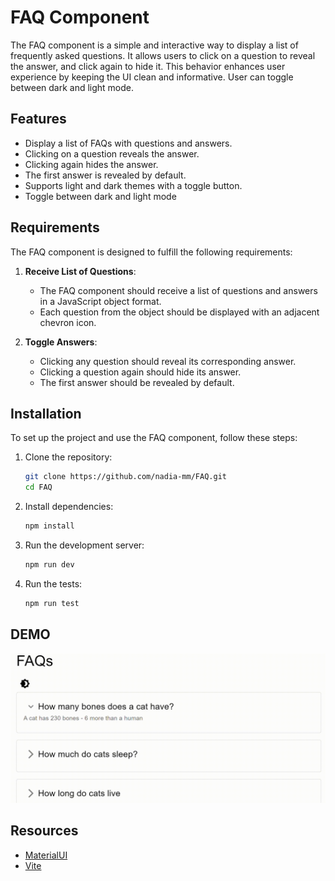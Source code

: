# FAQ Component

The FAQ component is a simple and interactive way to display a list of frequently asked questions. It allows users to click on a question to reveal the answer, and click again to hide it. This behavior enhances user experience by keeping the UI clean and informative. User can toggle between dark and light mode.

## Features

- Display a list of FAQs with questions and answers.
- Clicking on a question reveals the answer.
- Clicking again hides the answer.
- The first answer is revealed by default.
- Supports light and dark themes with a toggle button.
- Toggle between dark and light mode

## Requirements

The FAQ component is designed to fulfill the following requirements:

1. **Receive List of Questions**: 
   - The FAQ component should receive a list of questions and answers in a JavaScript object format.
   - Each question from the object should be displayed with an adjacent chevron icon.

2. **Toggle Answers**: 
   - Clicking any question should reveal its corresponding answer.
   - Clicking a question again should hide its answer.
   - The first answer should be revealed by default.

## Installation

To set up the project and use the FAQ component, follow these steps:

1. Clone the repository:

    ```bash
    git clone https://github.com/nadia-mm/FAQ.git
    cd FAQ
    ```

2. Install dependencies:

    ```bash
    npm install
    ```

3. Run the development server:

    ```bash
    npm run dev
    ```

4. Run the tests:

    ```bash
    npm run test
    ```

## DEMO

![](https://github.com/nadia-mm/FAQ/blob/master/gif/demo.gif)

## Resources

- [MaterialUI](https://mui.com/)
- [Vite](https://vitejs.dev/)

